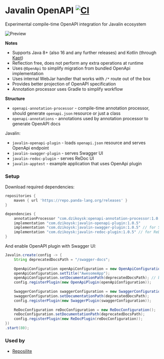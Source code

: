 # Javalin OpenAPI [![CI](https://github.com/dzikoysk/javalin-openapi/actions/workflows/gradle.yml/badge.svg)](https://github.com/dzikoysk/javalin-openapi/actions/workflows/gradle.yml)
Experimental compile-time OpenAPI integration for Javalin ecosystem

![Preview](https://user-images.githubusercontent.com/4235722/122982162-d2344f80-d39a-11eb-9a93-e52b9b7b7b53.png)

**Notes**
* Supports Java 8+ (also 16 and any further releases) and Kotlin (through [Kapt](https://kotlinlang.org/docs/kapt.html))
* Reflection free, does not perform any extra operations at runtime
* Uses `@OpenApi` to simplify migration from bundled OpenApi implementation
* Uses internal WebJar handler that works with `/*` route out of the box
* Provides better projection of OpenAPI specification
* Annotation processor uses Gradle to simplify workflow
    
**Structure**
* `openapi-annotation-processor` - compile-time annotation processor, should generate `openapi.json` resource or just a class
* `openapi-annotations` - annotations used by annotation processor to generate OpenAPI docs

Javalin:

* `javalin-openapi-plugin` - loads `openapi.json` resource and serves OpenApi endpoint
* `javalin-swagger-plugin` - serves Swagger UI
* `javalin-redoc-plugin` - serves ReDoc UI
* `javalin-apptest` - example application that uses OpenApi plugin

### Setup

Download required dependencies:

```groovy
repositories {
    maven { url 'https://repo.panda-lang.org/releases' }
}

dependencies {
    annotationProcessor "com.dzikoysk:openapi-annotation-processor:1.0.5" // Use Kapt in Kotlin projects 
    implementation "com.dzikoysk:javalin-openapi-plugin:1.0.5"
    implementation "com.dzikoysk:javalin-swagger-plugin:1.0.5" // for Swagger UI
    implementation "com.dzikoysk:javalin-redoc-plugin:1.0.5" // for ReDoc UI
}
```

And enable OpenAPI plugin with Swagger UI:

```java
Javalin.create(config -> {
    String deprecatedDocsPath = "/swagger-docs";
    
    OpenApiConfiguration openApiConfiguration = new OpenApiConfiguration();
    openApiConfiguration.setTitle("AwesomeApp");
    openApiConfiguration.setDocumentationPath(deprecatedDocsPath); // by default it's /openapi
    config.registerPlugin(new OpenApiPlugin(openApiConfiguration));
    
    SwaggerConfiguration swaggerConfiguration = new SwaggerConfiguration();
    swaggerConfiguration.setDocumentationPath(deprecatedDocsPath);
    config.registerPlugin(new SwaggerPlugin(swaggerConfiguration));
    
    ReDocConfiguration reDocConfiguration = new ReDocConfiguration();
    reDocConfiguration.setDocumentationPath(deprecatedDocsPath);
    config.registerPlugin(new ReDocPlugin(reDocConfiguration));
})
.start(80);
```

### Used by
* [Reposilite](https://github.com/dzikoysk/reposilite)
